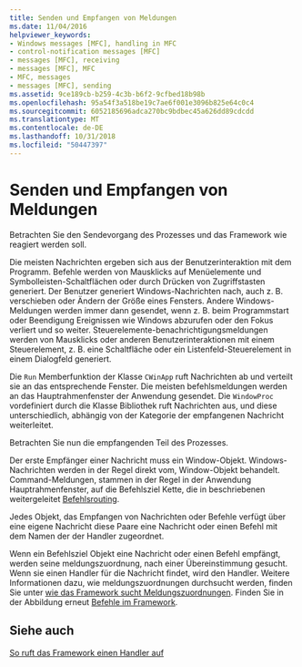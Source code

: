 ```yaml
---
title: Senden und Empfangen von Meldungen
ms.date: 11/04/2016
helpviewer_keywords:
- Windows messages [MFC], handling in MFC
- control-notification messages [MFC]
- messages [MFC], receiving
- messages [MFC], MFC
- MFC, messages
- messages [MFC], sending
ms.assetid: 9ce189cb-b259-4c3b-b6f2-9cfbed18b98b
ms.openlocfilehash: 95a54f3a518be19c7ae6f001e3096b825e64c0c4
ms.sourcegitcommit: 6052185696adca270bc9bdbec45a626dd89cdcdd
ms.translationtype: MT
ms.contentlocale: de-DE
ms.lasthandoff: 10/31/2018
ms.locfileid: "50447397"
---
```

# <a name="message-sending-and-receiving"></a>Senden und Empfangen von Meldungen

Betrachten Sie den Sendevorgang des Prozesses und das Framework wie reagiert werden soll.

Die meisten Nachrichten ergeben sich aus der Benutzerinteraktion mit dem Programm. Befehle werden von Mausklicks auf Menüelemente und Symbolleisten-Schaltflächen oder durch Drücken von Zugriffstasten generiert. Der Benutzer generiert Windows-Nachrichten nach, auch z. B. verschieben oder Ändern der Größe eines Fensters. Andere Windows-Meldungen werden immer dann gesendet, wenn z. B. beim Programmstart oder Beendigung Ereignissen wie Windows abzurufen oder den Fokus verliert und so weiter. Steuerelemente-benachrichtigungsmeldungen werden von Mausklicks oder anderen Benutzerinteraktionen mit einem Steuerelement, z. B. eine Schaltfläche oder ein Listenfeld-Steuerelement in einem Dialogfeld generiert.

Die `Run` Memberfunktion der Klasse `CWinApp` ruft Nachrichten ab und verteilt sie an das entsprechende Fenster. Die meisten befehlsmeldungen werden an das Hauptrahmenfenster der Anwendung gesendet. Die `WindowProc` vordefiniert durch die Klasse Bibliothek ruft Nachrichten aus, und diese unterschiedlich, abhängig von der Kategorie der empfangenen Nachricht weiterleitet.

Betrachten Sie nun die empfangenden Teil des Prozesses.

Der erste Empfänger einer Nachricht muss ein Window-Objekt. Windows-Nachrichten werden in der Regel direkt vom, Window-Objekt behandelt. Command-Meldungen, stammen in der Regel in der Anwendung Hauptrahmenfenster, auf die Befehlsziel Kette, die in beschriebenen weitergeleitet [Befehlsrouting](../mfc/command-routing.md).

Jedes Objekt, das Empfangen von Nachrichten oder Befehle verfügt über eine eigene Nachricht diese Paare eine Nachricht oder einen Befehl mit dem Namen der der Handler zugeordnet.

Wenn ein Befehlsziel Objekt eine Nachricht oder einen Befehl empfängt, werden seine meldungszuordnung, nach einer Übereinstimmung gesucht. Wenn sie einen Handler für die Nachricht findet, wird den Handler. Weitere Informationen dazu, wie meldungszuordnungen durchsucht werden, finden Sie unter [wie das Framework sucht Meldungszuordnungen](../mfc/how-the-framework-searches-message-maps.md). Finden Sie in der Abbildung erneut [Befehle im Framework](../mfc/user-interface-objects-and-command-ids.md).

## <a name="see-also"></a>Siehe auch

[So ruft das Framework einen Handler auf](../mfc/how-the-framework-calls-a-handler.md)

